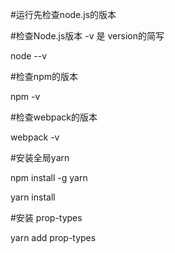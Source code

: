 #运行先检查node.js的版本

#检查Node.js版本 -v 是 version的简写

node --v

#检查npm的版本

npm -v

#检查webpack的版本

webpack -v

#安装全局yarn

npm install -g yarn

yarn install

#安装 prop-types

yarn add prop-types

